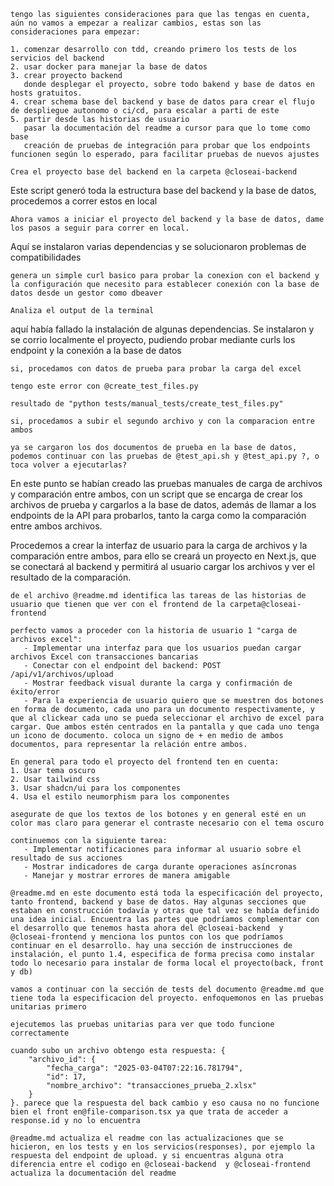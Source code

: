 ```
tengo las siguientes consideraciones para que las tengas en cuenta, aún no vamos a empezar a realizar cambios, estas son las consideraciones para empezar:

1. comenzar desarrollo con tdd, creando primero los tests de los servicios del backend
2. usar docker para manejar la base de datos
3. crear proyecto backend
   donde desplegar el proyecto, sobre todo bakend y base de datos en hosts gratuitos.
4. crear schema base del backend y base de datos para crear el flujo de despliegue autonomo o ci/cd, para escalar a parti de este
5. partir desde las historias de usuario
   pasar la documentación del readme a cursor para que lo tome como base
   creación de pruebas de integración para probar que los endpoints funcionen según lo esperado, para facilitar pruebas de nuevos ajustes
```

```
Crea el proyecto base del backend en la carpeta @closeai-backend
```

Este script generó toda la estructura base del backend y la base de datos, procedemos a correr estos en local

```
Ahora vamos a iniciar el proyecto del backend y la base de datos, dame los pasos a seguir para correr en local.
```

Aquí se instalaron varias dependencias y se solucionaron problemas de compatibilidades

```
genera un simple curl basico para probar la conexion con el backend y la configuración que necesito para establecer conexión con la base de datos desde un gestor como dbeaver
```

```
Analiza el output de la terminal
```

aquí había fallado la instalación de algunas dependencias. Se instalaron y se corrio localmente el proyecto, pudiendo probar mediante curls los endpoint y la conexión a la base de datos

```
si, procedamos con datos de prueba para probar la carga del excel
```

```
tengo este error con @create_test_files.py
```

```
resultado de "python tests/manual_tests/create_test_files.py"
```

```
si, procedamos a subir el segundo archivo y con la comparacion entre ambos
```

```
ya se cargaron los dos documentos de prueba en la base de datos, podemos continuar con las pruebas de @test_api.sh y @test_api.py ?, o toca volver a ejecutarlas?
```

En este punto se habían creado las pruebas manuales de carga de archivos y comparación entre ambos,
con un script que se encarga de crear los archivos de prueba y cargarlos a la base de datos, además de llamar a los endpoints de la API para probarlos, tanto la carga como la comparación entre ambos archivos.

Procedemos a crear la interfaz de usuario para la carga de archivos y la comparación entre ambos, para ello se creará un proyecto en Next.js, que se conectará al backend y permitirá al usuario cargar los archivos y ver el resultado de la comparación.

```
de el archivo @readme.md identifica las tareas de las historias de usuario que tienen que ver con el frontend de la carpeta@closeai-frontend
```

```
perfecto vamos a proceder con la historia de usuario 1 "carga de archivos excel":
   - Implementar una interfaz para que los usuarios puedan cargar archivos Excel con transacciones bancarias
   - Conectar con el endpoint del backend: POST /api/v1/archivos/upload
   - Mostrar feedback visual durante la carga y confirmación de éxito/error
   - Para la experiencia de usuario quiero que se muestren dos botones en forma de documento, cada uno para un documento respectivamente, y que al clickear cada uno se pueda seleccionar el archivo de excel para cargar. Que ambos estén centrados en la pantalla y que cada uno tenga un icono de documento. coloca un signo de + en medio de ambos documentos, para representar la relación entre ambos.

En general para todo el proyecto del frontend ten en cuenta:
1. Usar tema oscuro
2. Usar tailwind css
3. Usar shadcn/ui para los componentes
4. Usa el estilo neumorphism para los componentes
```

```
asegurate de que los textos de los botones y en general esté en un color mas claro para generar el contraste necesario con el tema oscuro
```

```
continuemos con la siguiente tarea:
   - Implementar notificaciones para informar al usuario sobre el resultado de sus acciones
   - Mostrar indicadores de carga durante operaciones asíncronas
   - Manejar y mostrar errores de manera amigable
```

```
@readme.md en este documento está toda la especificación del proyecto, tanto frontend, backend y base de datos. Hay algunas secciones que estaban en construcción todavía y otras que tal vez se había definido una idea inicial. Encuentra las partes que podríamos complementar con el desarrollo que tenemos hasta ahora del @closeai-backend  y @closeai-frontend y menciona los puntos con los que podríamos continuar en el desarrollo. hay una sección de instrucciones de instalación, el punto 1.4, especifica de forma precisa como instalar todo lo necesario para instalar de forma local el proyecto(back, front y db)
```

```
vamos a continuar con la sección de tests del documento @readme.md que tiene toda la especificacion del proyecto. enfoquemonos en las pruebas unitarias primero
```

```
ejecutemos las pruebas unitarias para ver que todo funcione correctamente
```

```
cuando subo un archivo obtengo esta respuesta: {
    "archivo_id": {
        "fecha_carga": "2025-03-04T07:22:16.781794",
        "id": 17,
        "nombre_archivo": "transacciones_prueba_2.xlsx"
    }
}. parece que la respuesta del back cambio y eso causa no no funcione bien el front en@file-comparison.tsx ya que trata de acceder a response.id y no lo encuentra
```

```
@readme.md actualiza el readme con las actualizaciones que se hicieron, en los tests y en los servicios(responses), por ejemplo la respuesta del endpoint de upload. y si encuentras alguna otra diferencia entre el codigo en @closeai-backend  y @closeai-frontend actualiza la documentación del readme
```

```

```

```

```

```

```

```

```

```

```

```

```

```

```

```

```

```

```

```

```

```

```

```

```

```

```

```

```

```

```

```

```

```

```

```

```

```

```

```

```

```

```

```

```

```

```

```

```

```

```

```

```

```

```

```

```

```

```

```

```

```

```

```

```

```

```

```

```

```

```

```

```

```

```

```

```

```

```

```

```

```

```

```

```

```

```

```

```

```

```

```

```

```

```

```

```

```

```

```

```

```

```
